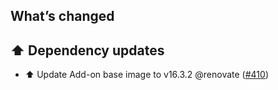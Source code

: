 ## What’s changed

## ⬆️ Dependency updates

- ⬆️ Update Add-on base image to v16.3.2 @renovate ([#410](https://github.com/hassio-addons/addon-tailscale/pull/410))
